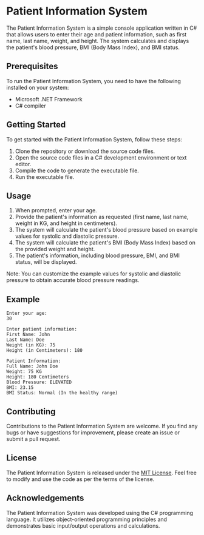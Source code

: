 # Patient Information System

The Patient Information System is a simple console application written in C# that allows users to enter their age and patient information, such as first name, last name, weight, and height. The system calculates and displays the patient's blood pressure, BMI (Body Mass Index), and BMI status.

## Prerequisites

To run the Patient Information System, you need to have the following installed on your system:

- Microsoft .NET Framework
- C# compiler

## Getting Started

To get started with the Patient Information System, follow these steps:

1. Clone the repository or download the source code files.
2. Open the source code files in a C# development environment or text editor.
3. Compile the code to generate the executable file.
4. Run the executable file.

## Usage

1. When prompted, enter your age.
2. Provide the patient's information as requested (first name, last name, weight in KG, and height in centimeters).
3. The system will calculate the patient's blood pressure based on example values for systolic and diastolic pressure.
4. The system will calculate the patient's BMI (Body Mass Index) based on the provided weight and height.
5. The patient's information, including blood pressure, BMI, and BMI status, will be displayed.

Note: You can customize the example values for systolic and diastolic pressure to obtain accurate blood pressure readings.

## Example

```
Enter your age:
30

Enter patient information:
First Name: John
Last Name: Doe
Weight (in KG): 75
Height (in Centimeters): 180

Patient Information:
Full Name: John Doe
Weight: 75 KG
Height: 180 Centimeters
Blood Pressure: ELEVATED
BMI: 23.15
BMI Status: Normal (In the healthy range)
```

## Contributing

Contributions to the Patient Information System are welcome. If you find any bugs or have suggestions for improvement, please create an issue or submit a pull request.

## License

The Patient Information System is released under the [MIT License](https://opensource.org/licenses/MIT). Feel free to modify and use the code as per the terms of the license.

## Acknowledgements

The Patient Information System was developed using the C# programming language. It utilizes object-oriented programming principles and demonstrates basic input/output operations and calculations.
